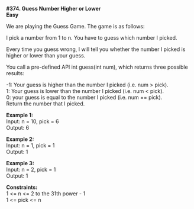 <b>#374. Guess Number Higher or Lower</b>
<br><b>Easy</b>

We are playing the Guess Game. The game is as follows:<br>

I pick a number from 1 to n. You have to guess which number I picked.<br>

Every time you guess wrong, I will tell you whether the number I picked is higher or lower than your guess.<br>

You call a pre-defined API int guess(int num), which returns three possible results:<br>

-1: Your guess is higher than the number I picked (i.e. num > pick).<br>
1: Your guess is lower than the number I picked (i.e. num < pick).<br>
0: your guess is equal to the number I picked (i.e. num == pick).<br>
Return the number that I picked.<br>

<b>Example 1:</b><br>
Input: n = 10, pick = 6<br>
Output: 6<br>

<b>Example 2:</b><br>
Input: n = 1, pick = 1<br>
Output: 1<br>

<b>Example 3:</b><br>
Input: n = 2, pick = 1<br>
Output: 1<br>

<b>Constraints:</b><br>
1 <= n <= 2 to the 31th power - 1<br>
1 <= pick <= n


